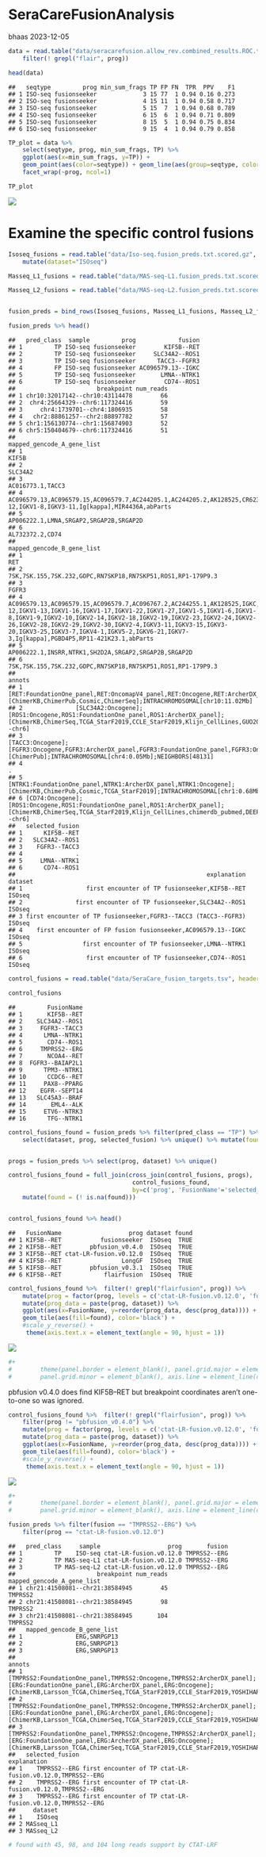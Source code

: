 SeraCareFusionAnalysis
================
bhaas
2023-12-05

``` r
data = read.table("data/seracarefusion.allow_rev.combined_results.ROC.tsv", header=T, sep="\t", stringsAsFactors = F) %>%
    filter(! grepl("flair", prog))

head(data)
```

    ##   seqtype         prog min_sum_frags TP FP FN  TPR  PPV    F1
    ## 1 ISO-seq fusionseeker             3 15 77  1 0.94 0.16 0.273
    ## 2 ISO-seq fusionseeker             4 15 11  1 0.94 0.58 0.717
    ## 3 ISO-seq fusionseeker             5 15  7  1 0.94 0.68 0.789
    ## 4 ISO-seq fusionseeker             6 15  6  1 0.94 0.71 0.809
    ## 5 ISO-seq fusionseeker             8 15  5  1 0.94 0.75 0.834
    ## 6 ISO-seq fusionseeker             9 15  4  1 0.94 0.79 0.858

``` r
TP_plot = data %>% 
    select(seqtype, prog, min_sum_frags, TP) %>% 
    ggplot(aes(x=min_sum_frags, y=TP)) +
    geom_point(aes(color=seqtype)) + geom_line(aes(group=seqtype, color=seqtype)) +
    facet_wrap(~prog, ncol=1)

TP_plot
```

![](SeraCareFusionAnalysis_files/figure-gfm/unnamed-chunk-2-1.png)<!-- -->

# Examine the specific control fusions

``` r
Isoseq_fusions = read.table("data/Iso-seq.fusion_preds.txt.scored.gz", header=T, com='', sep="\t") %>%
    mutate(dataset="ISOseq")

Masseq_L1_fusions = read.table("data/MAS-seq-L1.fusion_preds.txt.scored.gz", header=T, sep="\t", com='') %>% mutate(dataset = "MASseq_L1")

Masseq_L2_fusions = read.table("data/MAS-seq-L2.fusion_preds.txt.scored.gz", header=T, sep="\t", com='') %>% mutate(dataset = "MASseq_L2")


fusion_preds = bind_rows(Isoseq_fusions, Masseq_L1_fusions, Masseq_L2_fusions)

fusion_preds %>% head()
```

    ##   pred_class  sample         prog            fusion
    ## 1         TP ISO-seq fusionseeker        KIF5B--RET
    ## 2         TP ISO-seq fusionseeker     SLC34A2--ROS1
    ## 3         TP ISO-seq fusionseeker      TACC3--FGFR3
    ## 4         FP ISO-seq fusionseeker AC096579.13--IGKC
    ## 5         TP ISO-seq fusionseeker       LMNA--NTRK1
    ## 6         TP ISO-seq fusionseeker        CD74--ROS1
    ##                       breakpoint num_reads
    ## 1 chr10:32017142--chr10:43114478        66
    ## 2  chr4:25664329--chr6:117324416        59
    ## 3     chr4:1739701--chr4:1806935        58
    ## 4   chr2:88861257--chr2:88897782        57
    ## 5 chr1:156130774--chr1:156874903        52
    ## 6 chr5:150404679--chr6:117324416        51
    ##                                                                                                                                     mapped_gencode_A_gene_list
    ## 1                                                                                                                                                        KIF5B
    ## 2                                                                                                                                                      SLC34A2
    ## 3                                                                                                                                             AC016773.1,TACC3
    ## 4 AC096579.13,AC096579.15,AC096579.7,AC244205.1,AC244205.2,AK128525,CR623415,IGKC,IGKJ2,IGKJ3,IGKJ4,IGKJ5,IGKV1-12,IGKV1-8,IGKV3-11,Ig[kappa],MIR4436A,abParts
    ## 5                                                                                                                       AP006222.1,LMNA,SRGAP2,SRGAP2B,SRGAP2D
    ## 6                                                                                                                                              AL732372.2,CD74
    ##                                                                                                                                                                                                                                                                                                                                                                                          mapped_gencode_B_gene_list
    ## 1                                                                                                                                                                                                                                                                                                                                                                                                               RET
    ## 2                                                                                                                                                                                                                                                                                                                                                       7SK,7SK.155,7SK.232,GOPC,RN7SKP18,RN7SKP51,ROS1,RP1-179P9.3
    ## 3                                                                                                                                                                                                                                                                                                                                                                                                             FGFR3
    ## 4 AC096579.13,AC096579.15,AC096579.7,AC096767.2,AC244255.1,AK128525,IGKC,IGKJ1,IGKJ2,IGKJ3,IGKJ4,IGKJ5,IGKV1-12,IGKV1-13,IGKV1-16,IGKV1-17,IGKV1-22,IGKV1-27,IGKV1-5,IGKV1-6,IGKV1-8,IGKV1-9,IGKV2-10,IGKV2-14,IGKV2-18,IGKV2-19,IGKV2-23,IGKV2-24,IGKV2-26,IGKV2-28,IGKV2-29,IGKV2-30,IGKV2-4,IGKV3-11,IGKV3-15,IGKV3-20,IGKV3-25,IGKV3-7,IGKV4-1,IGKV5-2,IGKV6-21,IGKV7-3,Ig[kappa],PGBD4P5,RP11-421K23.1,abParts
    ## 5                                                                                                                                                                                                                                                                                                                                                              AP006222.1,INSRR,NTRK1,SH2D2A,SRGAP2,SRGAP2B,SRGAP2D
    ## 6                                                                                                                                                                                                                                                                                                                                                       7SK,7SK.155,7SK.232,GOPC,RN7SKP18,RN7SKP51,ROS1,RP1-179P9.3
    ##                                                                                                                                                                                                                                          annots
    ## 1                                                                     [RET:FoundationOne_panel,RET:OncomapV4_panel,RET:Oncogene,RET:ArcherDX_panel,RET:OncocartaV1_panel];[ChimerKB,ChimerPub,Cosmic,ChimerSeq];INTRACHROMOSOMAL[chr10:11.02Mb]
    ## 2               [SLC34A2:Oncogene];[ROS1:Oncogene,ROS1:FoundationOne_panel,ROS1:ArcherDX_panel];[ChimerKB,ChimerSeq,TCGA_StarF2019,CCLE_StarF2019,Klijn_CellLines,GUO2018CR_TCGA,chimerdb_pubmed,ChimerPub,Cosmic];INTERCHROMOSOMAL[chr4--chr6]
    ## 3                                                     [TACC3:Oncogene];[FGFR3:Oncogene,FGFR3:ArcherDX_panel,FGFR3:FoundationOne_panel,FGFR3:OncomapV4_panel,FGFR3:OncocartaV1_panel];[ChimerPub];INTRACHROMOSOMAL[chr4:0.05Mb];NEIGHBORS[48131]
    ## 4                                                                                                                                                                                                                                             .
    ## 5                                                                                                      [NTRK1:FoundationOne_panel,NTRK1:ArcherDX_panel,NTRK1:Oncogene];[ChimerKB,ChimerPub,Cosmic,TCGA_StarF2019];INTRACHROMOSOMAL[chr1:0.68Mb]
    ## 6 [CD74:Oncogene];[ROS1:Oncogene,ROS1:FoundationOne_panel,ROS1:ArcherDX_panel];[ChimerKB,ChimerSeq,TCGA_StarF2019,Klijn_CellLines,chimerdb_pubmed,DEEPEST2019,GUO2018CR_TCGA,ChimerPub,TumorFusionsNAR2018,Cosmic];INTERCHROMOSOMAL[chr5--chr6]
    ##   selected_fusion
    ## 1      KIF5B--RET
    ## 2   SLC34A2--ROS1
    ## 3    FGFR3--TACC3
    ## 4               .
    ## 5     LMNA--NTRK1
    ## 6      CD74--ROS1
    ##                                                      explanation dataset
    ## 1                  first encounter of TP fusionseeker,KIF5B--RET  ISOseq
    ## 2               first encounter of TP fusionseeker,SLC34A2--ROS1  ISOseq
    ## 3 first encounter of TP fusionseeker,FGFR3--TACC3 (TACC3--FGFR3)  ISOseq
    ## 4    first encounter of FP fusion fusionseeker,AC096579.13--IGKC  ISOseq
    ## 5                 first encounter of TP fusionseeker,LMNA--NTRK1  ISOseq
    ## 6                  first encounter of TP fusionseeker,CD74--ROS1  ISOseq

``` r
control_fusions = read.table("data/SeraCare_fusion_targets.tsv", header=T, sep="\t") %>% select(FusionName)

control_fusions
```

    ##         FusionName
    ## 1       KIF5B--RET
    ## 2    SLC34A2--ROS1
    ## 3     FGFR3--TACC3
    ## 4      LMNA--NTRK1
    ## 5       CD74--ROS1
    ## 6     TMPRSS2--ERG
    ## 7       NCOA4--RET
    ## 8  FGFR3--BAIAP2L1
    ## 9      TPM3--NTRK1
    ## 10      CCDC6--RET
    ## 11     PAX8--PPARG
    ## 12    EGFR--SEPT14
    ## 13   SLC45A3--BRAF
    ## 14       EML4--ALK
    ## 15     ETV6--NTRK3
    ## 16      TFG--NTRK1

``` r
control_fusions_found = fusion_preds %>% filter(pred_class == "TP") %>% 
    select(dataset, prog, selected_fusion) %>% unique() %>% mutate(found=TRUE)


progs = fusion_preds %>% select(prog, dataset) %>% unique()

control_fusions_found = full_join(cross_join(control_fusions, progs),
                                   control_fusions_found,
                                   by=c('prog', 'FusionName'='selected_fusion', 'dataset')) %>%
    mutate(found = (! is.na(found)))


control_fusions_found %>% head()
```

    ##   FusionName                   prog dataset found
    ## 1 KIF5B--RET           fusionseeker  ISOseq  TRUE
    ## 2 KIF5B--RET        pbfusion_v0.4.0  ISOseq  TRUE
    ## 3 KIF5B--RET ctat-LR-fusion.v0.12.0  ISOseq  TRUE
    ## 4 KIF5B--RET                 LongGF  ISOseq  TRUE
    ## 5 KIF5B--RET        pbfusion_v0.3.1  ISOseq  TRUE
    ## 6 KIF5B--RET            flairfusion  ISOseq  TRUE

``` r
control_fusions_found %>%  filter(! grepl("flairfusion", prog)) %>%
    mutate(prog = factor(prog, levels = c('ctat-LR-fusion.v0.12.0', 'fusionseeker', 'LongGF', 'JAFFAL', 'pbfusion_v0.3.1', 'pbfusion_v0.4.0'))) %>%
    mutate(prog_data = paste(prog, dataset)) %>%
    ggplot(aes(x=FusionName, y=reorder(prog_data, desc(prog_data)))) +
    geom_tile(aes(fill=found), color='black') + 
    #scale_y_reverse() +
     theme(axis.text.x = element_text(angle = 90, hjust = 1)) 
```

![](SeraCareFusionAnalysis_files/figure-gfm/unnamed-chunk-6-1.png)<!-- -->

``` r
#+
#        theme(panel.border = element_blank(), panel.grid.major = element_blank(),
#        panel.grid.minor = element_blank(), axis.line = element_line(colour = "black"))
```

pbfusion v0.4.0 does find KIF5B–RET but breakpoint coordinates aren’t
one-to-one so was ignored.

``` r
control_fusions_found %>%  filter(! grepl("flairfusion", prog)) %>%
    filter(prog != "pbfusion_v0.4.0") %>%
    mutate(prog = factor(prog, levels = c('ctat-LR-fusion.v0.12.0', 'fusionseeker', 'LongGF', 'JAFFAL', 'pbfusion_v0.3.1'))) %>%
    mutate(prog_data = paste(prog, dataset)) %>%
    ggplot(aes(x=FusionName, y=reorder(prog_data, desc(prog_data)))) +
    geom_tile(aes(fill=found), color='black') + 
    #scale_y_reverse() +
     theme(axis.text.x = element_text(angle = 90, hjust = 1)) 
```

![](SeraCareFusionAnalysis_files/figure-gfm/unnamed-chunk-7-1.png)<!-- -->

``` r
#+
#        theme(panel.border = element_blank(), panel.grid.major = element_blank(),
#        panel.grid.minor = element_blank(), axis.line = element_line(colour = "black"))
```

``` r
fusion_preds %>% filter(fusion == "TMPRSS2--ERG") %>%
    filter(prog == "ctat-LR-fusion.v0.12.0")
```

    ##   pred_class     sample                   prog       fusion
    ## 1         TP    ISO-seq ctat-LR-fusion.v0.12.0 TMPRSS2--ERG
    ## 2         TP MAS-seq-L1 ctat-LR-fusion.v0.12.0 TMPRSS2--ERG
    ## 3         TP MAS-seq-L2 ctat-LR-fusion.v0.12.0 TMPRSS2--ERG
    ##                       breakpoint num_reads mapped_gencode_A_gene_list
    ## 1 chr21:41508081--chr21:38584945        45                    TMPRSS2
    ## 2 chr21:41508081--chr21:38584945        98                    TMPRSS2
    ## 3 chr21:41508081--chr21:38584945       104                    TMPRSS2
    ##   mapped_gencode_B_gene_list
    ## 1               ERG,SNRPGP13
    ## 2               ERG,SNRPGP13
    ## 3               ERG,SNRPGP13
    ##                                                                                                                                                                                                                                                                                                                          annots
    ## 1 [TMPRSS2:FoundationOne_panel,TMPRSS2:Oncogene,TMPRSS2:ArcherDX_panel];[ERG:FoundationOne_panel,ERG:ArcherDX_panel,ERG:Oncogene];[ChimerKB,Larsson_TCGA,ChimerSeq,TCGA_StarF2019,CCLE_StarF2019,YOSHIHARA_TCGA,chimerdb_pubmed,DEEPEST2019,GUO2018CR_TCGA,ChimerPub,TumorFusionsNAR2018,Cosmic];INTRACHROMOSOMAL[chr21:2.80Mb]
    ## 2 [TMPRSS2:FoundationOne_panel,TMPRSS2:Oncogene,TMPRSS2:ArcherDX_panel];[ERG:FoundationOne_panel,ERG:ArcherDX_panel,ERG:Oncogene];[ChimerKB,Larsson_TCGA,ChimerSeq,TCGA_StarF2019,CCLE_StarF2019,YOSHIHARA_TCGA,chimerdb_pubmed,DEEPEST2019,GUO2018CR_TCGA,ChimerPub,TumorFusionsNAR2018,Cosmic];INTRACHROMOSOMAL[chr21:2.80Mb]
    ## 3 [TMPRSS2:FoundationOne_panel,TMPRSS2:Oncogene,TMPRSS2:ArcherDX_panel];[ERG:FoundationOne_panel,ERG:ArcherDX_panel,ERG:Oncogene];[ChimerKB,Larsson_TCGA,ChimerSeq,TCGA_StarF2019,CCLE_StarF2019,YOSHIHARA_TCGA,chimerdb_pubmed,DEEPEST2019,GUO2018CR_TCGA,ChimerPub,TumorFusionsNAR2018,Cosmic];INTRACHROMOSOMAL[chr21:2.80Mb]
    ##   selected_fusion                                               explanation
    ## 1    TMPRSS2--ERG first encounter of TP ctat-LR-fusion.v0.12.0,TMPRSS2--ERG
    ## 2    TMPRSS2--ERG first encounter of TP ctat-LR-fusion.v0.12.0,TMPRSS2--ERG
    ## 3    TMPRSS2--ERG first encounter of TP ctat-LR-fusion.v0.12.0,TMPRSS2--ERG
    ##     dataset
    ## 1    ISOseq
    ## 2 MASseq_L1
    ## 3 MASseq_L2

``` r
# found with 45, 98, and 104 long reads support by CTAT-LRF
```

